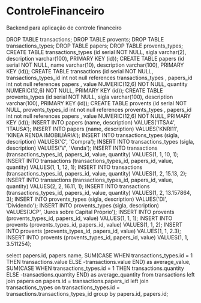 # ControleFinanceiro

Backend para aplicação de controle financeiro

DROP TABLE transactions;
DROP TABLE provents;
DROP TABLE transactions_types;
DROP TABLE papers;
DROP TABLE provents_types;
CREATE TABLE transactions_types (id serial NOT NULL, sigla varchar(2), description varchar(100), PRIMARY KEY (id));
CREATE TABLE papers (id serial NOT NULL, name varchar(10), description varchar(100), PRIMARY KEY (id));
CREATE TABLE transactions (id serial NOT NULL, transactions_types_id int not null references transactions_types , papers_id int not null references papers , value NUMERIC(12,6) NOT NULL, quantity NUMERIC(12,6) NOT NULL, PRIMARY KEY (id));
CREATE TABLE provents_types (id serial NOT NULL, sigla varchar(100), description varchar(100), PRIMARY KEY (id));
CREATE TABLE provents (id serial NOT NULL, provents_types_id int not null references provents_types , papers_id int not null references papers , value NUMERIC(12,6) NOT NULL, PRIMARY KEY (id));
INSERT INTO papers (name, description) VALUES('ITSA4', 'ITAUSA');
INSERT INTO papers (name, description) VALUES('KNRI11', 'KINEA RENDA IMOBILIÁRIA');
INSERT INTO transactions_types (sigla, description) VALUES('C', 'Compra');
INSERT INTO transactions_types (sigla, description) VALUES('V', 'Venda');
INSERT INTO transactions (transactions_types_id, papers_id, value, quantity) VALUES(1, 1, 10, 1);
INSERT INTO transactions (transactions_types_id, papers_id, value, quantity) VALUES(1, 1, 12, 1);
INSERT INTO transactions (transactions_types_id, papers_id, value, quantity) VALUES(1, 2, 15.13, 2);
INSERT INTO transactions (transactions_types_id, papers_id, value, quantity) VALUES(2, 2, 16.11, 1);
INSERT INTO transactions (transactions_types_id, papers_id, value, quantity) VALUES(1, 2, 13.157864, 3);
INSERT INTO provents_types (sigla, description) VALUES('DI', 'Dividendo');
INSERT INTO provents_types (sigla, description) VALUES('JCP', 'Juros sobre Capital Próprio');
INSERT INTO provents (provents_types_id, papers_id, value) VALUES(1, 1, 1);
INSERT INTO provents (provents_types_id, papers_id, value) VALUES(1, 1, 2);
INSERT INTO provents (provents_types_id, papers_id, value) VALUES(1, 1, 2.3);
INSERT INTO provents (provents_types_id, papers_id, value) VALUES(1, 1, 3.511254);



 select 
 papers.id, 
 papers.name, 
 SUM(CASE WHEN transactions_types.id = 1 THEN transactions.value ELSE -transactions.value END) as average_value,
  SUM(CASE WHEN transactions_types.id = 1 THEN transactions.quantity ELSE -transactions.quantity END)  as average_quantity
 from transactions 
 left join papers on papers.id = transactions.papers_id
 left join transactions_types on transactions_types.id = transactions.transactions_types_id
 group by papers.id, papers.id;

